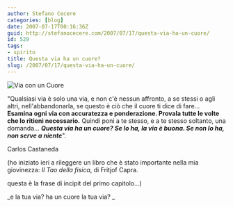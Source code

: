 ```yaml
---
author: Stefano Cecere
categories: [blog]
date: 2007-07-17T00:16:36Z
guid: http://stefanocecere.com/2007/07/17/questa-via-ha-un-cuore/
id: 529
tags:
- spirito
title: Questa via ha un cuore?
slug: /2007/07/17/questa-via-ha-un-cuore/
---
```


![Via con un Cuore](http://stefanocecere.com/wp-content/uploads/sites/3/2007/07/via_con_un_cuore.jpg)

"Qualsiasi via è solo una via, e non c'è nessun affronto, a se stessi o agli altri, nell'abbandonarla, se questo è ciò che il cuore ti dice di fare… **Esamina ogni via con accuratezza e ponderazione. Provala tutte le volte che lo ritieni necessario.** Quindi poni a te stesso, e a te stesso soltanto, una domanda… _**Questa via ha un cuore? Se lo ha, la via è buona. Se non lo ha, non serve a niente**_".

Carlos Castaneda

(ho iniziato ieri a rileggere un libro che è stato importante nella mia giovinezza: _Il Tao della fisica_, di Fritjof Capra.
  
questa è la frase di incipit del primo capitolo…)

_e la tua via? ha un cuore la tua via? _